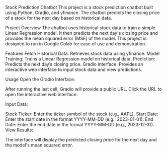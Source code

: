 Stock Prediction Chatbot
This project is a stock prediction chatbot built using Python, Gradio, and yfinance. The chatbot predicts the closing price of a stock for the next day based on historical data.

Project Overview
The chatbot uses historical stock data to train a simple Linear Regression model. It then predicts the next day's closing price and provides the mean squared error (MSE) of the model. This project is designed to run in Google Colab for ease of use and demonstration.

Features
Fetch Historical Data: Retrieves stock data using yfinance.
Model Training: Trains a Linear Regression model on historical data.
Prediction: Predicts the next day’s closing price.
Gradio Interface: Provides an interactive web interface to input stock data and view predictions.

Usage
Open the Gradio Interface:

After running the last cell, Gradio will provide a public URL. Click the URL to open the interactive web interface.

Input Data:

Stock Ticker: Enter the ticker symbol of the stock (e.g., AAPL).
Start Date: Enter the start date in the format YYYY-MM-DD (e.g., 2023-01-01).
End Date: Enter the end date in the format YYYY-MM-DD (e.g., 2023-12-31).
View Results:

The interface will display the predicted closing price for the next day and the model's mean squared error.
